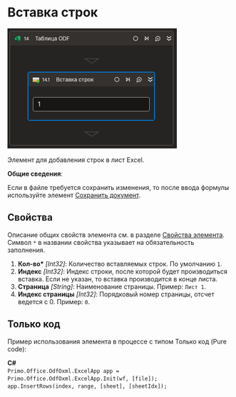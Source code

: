 # Вставка строк

![](<../../../../.gitbook/assets1/Cropped-InsertRow.png>)

Элемент для добавления строк в лист Excel.

**Общие сведения**:

Если в файле требуется сохранить изменения, то после ввода формулы используйте элемент [Сохранить документ](https://docs.primo-rpa.ru/primo-rpa/g_elements/el_basic/els-odf/els-table/el-odftable-save).

## Свойства

Описание общих свойств элемента см. в разделе [Свойства элемента](https://docs.primo-rpa.ru/primo-rpa/primo-studio/process/elements#svoistva-elementa).\
Символ `*` в названии свойства указывает на обязательность заполнения.

1. **Кол-во\*** *[Int32]*: Количество вставляемых строк. По умолчанию `1`.
2. **Индекс** *[Int32]*: Индекс строки, после которой будет производиться вставка. Если не указан, то вставка производится в конце листа.
3. **Страница** *[String]*: Наименование страницы. Пример: `Лист 1`.
4. **Индекс страницы** *[Int32]*: Порядковый номер страницы, отсчет ведется с 0. Пример: `0`.

## Только код
Пример использования элемента в процессе с типом Только код (Pure code):  

**C#**  
`Primo.Office.OdfOxml.ExcelApp app = Primo.Office.OdfOxml.ExcelApp.Init(wf, [file]);`   
`app.InsertRows(index, range, [sheet], [sheetIdx]);`
